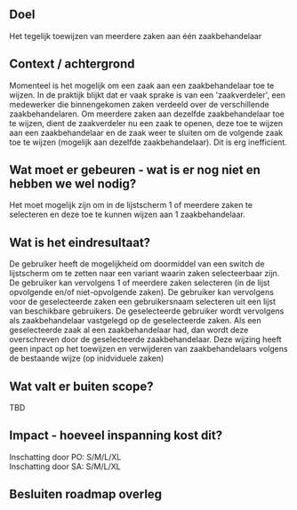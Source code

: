## Doel
Het tegelijk toewijzen van meerdere zaken aan één zaakbehandelaar

## Context / achtergrond
Momenteel is het mogelijk om een zaak aan een zaakbehandelaar toe te wijzen. In de praktijk blijkt dat er vaak sprake is van een 'zaakverdeler', een medewerker die binnengekomen zaken verdeeld over de verschillende zaakbehandelaren. Om meerdere zaken aan dezelfde zaakbehandelaar toe te wijzen, dient de zaakverdeler nu een zaak te openen, deze toe te wijzen aan een zaakbehandelaar en de zaak weer te sluiten om de volgende zaak toe te wijzen (mogelijk aan dezelfde zaakbehandelaar). Dit is erg inefficient. 

## Wat moet er gebeuren - wat is er nog niet en hebben we wel nodig?
Het moet mogelijk zijn om in de lijstscherm 1 of meerdere zaken te selecteren en deze toe te kunnen wijzen aan 1 zaakbehandelaar.

## Wat is het eindresultaat?
De gebruiker heeft de mogelijkheid om doormiddel van een switch de lijstscherm om te zetten naar een variant waarin zaken selecteerbaar zijn.
De gebruiker kan vervolgens 1 of meerdere zaken selecteren (in de lijst opvolgende en/of niet-opvolgende zaken).
De gebruiker kan vervolgens voor de geselecteerde zaken een gebruikersnaam selecteren uit een lijst van beschikbare gebruikers.
De geselecteerde gebruiker wordt vervolgens als zaakbehandelaar vastgelegd op de geselecteerde zaken. 
Als een geselecteerde zaak al een zaakbehandelaar had, dan wordt deze overschreven door de geselecteerde zaakbehandelaar.
Deze wijzing heeft geen inpact op het toewijzen en verwijderen van zaakbehandelaars volgens de bestaande wijze (op inidviduele zaken) 

## Wat valt er buiten scope?
TBD

## Impact - hoeveel inspanning kost dit? 
Inschatting door PO: S/M/L/XL  
Inschatting door SA: S/M/L/XL  

## Besluiten roadmap overleg
